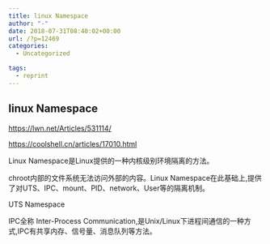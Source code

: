 ```yaml
---
title: linux Namespace
author: "-"
date: 2018-07-31T08:40:02+00:00
url: /?p=12469
categories:
  - Uncategorized

tags:
  - reprint
---
```

## linux Namespace
https://lwn.net/Articles/531114/
  
https://coolshell.cn/articles/17010.html

Linux Namespace是Linux提供的一种内核级别环境隔离的方法。
  
chroot内部的文件系统无法访问外部的内容。Linux Namespace在此基础上,提供了对UTS、IPC、mount、PID、network、User等的隔离机制。
  
UTS Namespace
  
IPC全称 Inter-Process Communication,是Unix/Linux下进程间通信的一种方式,IPC有共享内存、信号量、消息队列等方法。